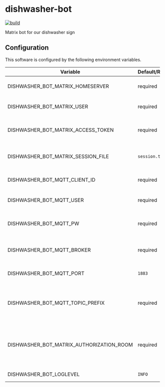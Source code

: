 # dishwasher-bot

[![build](https://github.com/FIUS/dishwasher-bot/actions/workflows/buildMaster.yml/badge.svg)](https://github.com/FIUS/dishwasher-bot/actions/workflows/buildMaster.yml)

Matrix bot for our dishwasher sign

## Configuration

This software is configured by the following environment variables.

| Variable                                 | Default/Required | Description                                            |
| ---------------------------------------- | ---------------- | ------------------------------------------------------ |
| DISHWASHER_BOT_MATRIX_HOMESERVER         | required         | The URL of the matrix homeserver                       |
| DISHWASHER_BOT_MATRIX_USER               | required         | The user for the matrix homeserver                     |
| DISHWASHER_BOT_MATRIX_ACCESS_TOKEN       | required         | The access token for the matrix homeserver             |
| DISHWASHER_BOT_MATRIX_SESSION_FILE       | `session.txt`    | The filepath for the session file for matrix           |
| DISHWASHER_BOT_MQTT_CLIENT_ID            | required         | The client id for the mqtt client                      |
| DISHWASHER_BOT_MQTT_USER                 | required         | The user for the mqtt broker                           |
| DISHWASHER_BOT_MQTT_PW                   | required         | The password for the mqtt broker                       |
| DISHWASHER_BOT_MQTT_BROKER               | required         | The hostname/ip of the mqtt broker                     |
| DISHWASHER_BOT_MQTT_PORT                 | `1883`           | The port of the mqtt broker                            |
| DISHWASHER_BOT_MQTT_TOPIC_PREFIX         | required         | The topic prefix for the topics the bot publishes on   |
| DISHWASHER_BOT_MATRIX_AUTHORIZATION_ROOM | required         | The room, whoose members are authorized to use the bot |
| DISHWASHER_BOT_LOGLEVEL                  | `INFO`           | The loglevel of this bot                               |

